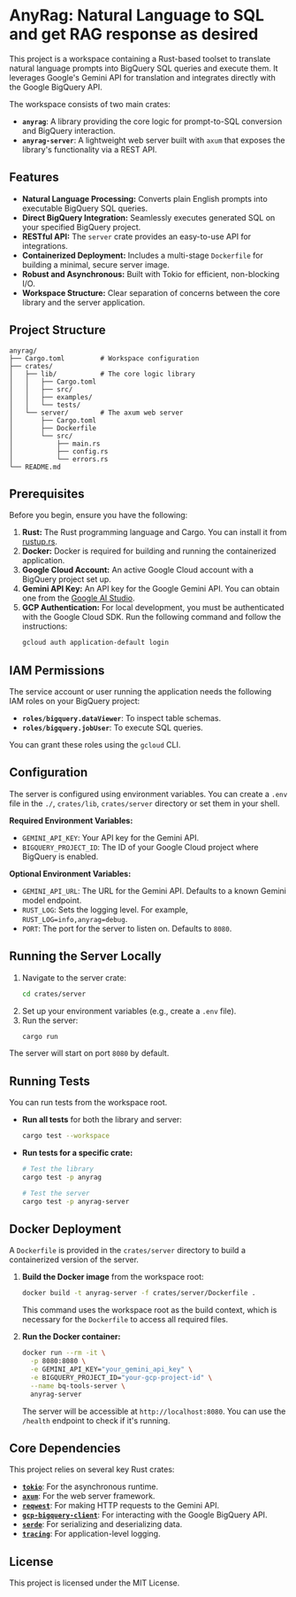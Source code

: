 # AnyRag: Natural Language to SQL and get RAG response as desired

This project is a workspace containing a Rust-based toolset to translate natural language prompts into BigQuery SQL queries and execute them. It leverages Google's Gemini API for translation and integrates directly with the Google BigQuery API.

The workspace consists of two main crates:
-   **`anyrag`**: A library providing the core logic for prompt-to-SQL conversion and BigQuery interaction.
-   **`anyrag-server`**: A lightweight web server built with `axum` that exposes the library's functionality via a REST API.

## Features

*   **Natural Language Processing:** Converts plain English prompts into executable BigQuery SQL queries.
*   **Direct BigQuery Integration:** Seamlessly executes generated SQL on your specified BigQuery project.
*   **RESTful API:** The `server` crate provides an easy-to-use API for integrations.
*   **Containerized Deployment:** Includes a multi-stage `Dockerfile` for building a minimal, secure server image.
*   **Robust and Asynchronous:** Built with Tokio for efficient, non-blocking I/O.
*   **Workspace Structure:** Clear separation of concerns between the core library and the server application.

## Project Structure

```
anyrag/
├── Cargo.toml         # Workspace configuration
├── crates/
│   ├── lib/           # The core logic library
│   │   ├── Cargo.toml
│   │   ├── src/
│   │   ├── examples/
│   │   └── tests/
│   └── server/        # The axum web server
│       ├── Cargo.toml
│       ├── Dockerfile
│       └── src/
│           ├── main.rs
│           ├── config.rs
│           └── errors.rs
└── README.md
```

## Prerequisites

Before you begin, ensure you have the following:

1.  **Rust:** The Rust programming language and Cargo. You can install it from [rustup.rs](https://rustup.rs/).
2.  **Docker:** Docker is required for building and running the containerized application.
3.  **Google Cloud Account:** An active Google Cloud account with a BigQuery project set up.
4.  **Gemini API Key:** An API key for the Google Gemini API. You can obtain one from the [Google AI Studio](https://aistudio.google.com/app/apikey).
5.  **GCP Authentication:** For local development, you must be authenticated with the Google Cloud SDK. Run the following command and follow the instructions:
    ```sh
    gcloud auth application-default login
    ```

## IAM Permissions

The service account or user running the application needs the following IAM roles on your BigQuery project:

*   **`roles/bigquery.dataViewer`**: To inspect table schemas.
*   **`roles/bigquery.jobUser`**: To execute SQL queries.

You can grant these roles using the `gcloud` CLI.

## Configuration

The server is configured using environment variables. You can create a `.env` file in the `./`, `crates/lib`, `crates/server` directory or set them in your shell.

**Required Environment Variables:**

*   `GEMINI_API_KEY`: Your API key for the Gemini API.
*   `BIGQUERY_PROJECT_ID`: The ID of your Google Cloud project where BigQuery is enabled.

**Optional Environment Variables:**

*   `GEMINI_API_URL`: The URL for the Gemini API. Defaults to a known Gemini model endpoint.
*   `RUST_LOG`: Sets the logging level. For example, `RUST_LOG=info,anyrag=debug`.
*   `PORT`: The port for the server to listen on. Defaults to `8080`.

## Running the Server Locally

1.  Navigate to the server crate:
    ```sh
    cd crates/server
    ```
2.  Set up your environment variables (e.g., create a `.env` file).
3.  Run the server:
    ```sh
    cargo run
    ```
The server will start on port `8080` by default.

## Running Tests

You can run tests from the workspace root.

*   **Run all tests** for both the library and server:
    ```sh
    cargo test --workspace
    ```
*   **Run tests for a specific crate:**
    ```sh
    # Test the library
    cargo test -p anyrag

    # Test the server
    cargo test -p anyrag-server
    ```

## Docker Deployment

A `Dockerfile` is provided in the `crates/server` directory to build a containerized version of the server.

1.  **Build the Docker image** from the workspace root:
    ```sh
    docker build -t anyrag-server -f crates/server/Dockerfile .
    ```
    This command uses the workspace root as the build context, which is necessary for the `Dockerfile` to access all required files.

2.  **Run the Docker container:**
    ```sh
    docker run --rm -it \
      -p 8080:8080 \
      -e GEMINI_API_KEY="your_gemini_api_key" \
      -e BIGQUERY_PROJECT_ID="your-gcp-project-id" \
      --name bq-tools-server \
      anyrag-server
    ```
    The server will be accessible at `http://localhost:8080`. You can use the `/health` endpoint to check if it's running.

## Core Dependencies

This project relies on several key Rust crates:

*   [**`tokio`**](https://crates.io/crates/tokio): For the asynchronous runtime.
*   [**`axum`**](https://crates.io/crates/axum): For the web server framework.
*   [**`reqwest`**](https://crates.io/crates/reqwest): For making HTTP requests to the Gemini API.
*   [**`gcp-bigquery-client`**](https://crates.io/crates/gcp-bigquery-client): For interacting with the Google BigQuery API.
*   [**`serde`**](https://crates.io/crates/serde): For serializing and deserializing data.
*   [**`tracing`**](https://crates.io/crates/tracing): For application-level logging.

## License

This project is licensed under the MIT License.
